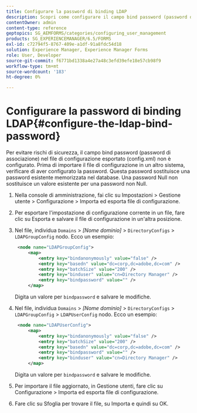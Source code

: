 ```yaml
---
title: Configurare la password di binding LDAP
description: Scopri come configurare il campo bind password (password di associazione) prima di importare il file di configurazione in un altro sistema.
contentOwner: admin
content-type: reference
geptopics: SG_AEMFORMS/categories/configuring_user_management
products: SG_EXPERIENCEMANAGER/6.5/FORMS
exl-id: c72794f5-8767-409e-a1df-91a8fdc54d18
solution: Experience Manager, Experience Manager Forms
role: User, Developer
source-git-commit: f6771bd1338a4e27a48c3efd39efe18e57cb98f9
workflow-type: tm+mt
source-wordcount: '183'
ht-degree: 0%

---
```


# Configurare la password di binding LDAP{#configure-the-ldap-bind-password}

Per evitare rischi di sicurezza, il campo bind password (password di associazione) nel file di configurazione esportato (config.xml) non è configurato. Prima di importare il file di configurazione in un altro sistema, verificare di aver configurato la password. Questa password sostituisce una password esistente memorizzata nel database. Una password Null non sostituisce un valore esistente per una password non Null.

1. Nella console di amministrazione, fai clic su Impostazioni > Gestione utente > Configurazione > Importa ed esporta file di configurazione.
1. Per esportare l&#39;impostazione di configurazione corrente in un file, fare clic su Esporta e salvare il file di configurazione in un&#39;altra posizione.
1. Nel file, individua `Domains` > *[Nome dominio]* > `DirectoryConfigs` > `LDAPGroupConfig` nodo. Ecco un esempio:

   ```xml
    <node name="LDAPGroupConfig">
        <map>
            <entry key="bindanonymously" value="false" />
            <entry key="basedn" value="dc=corp,dc=adobe,dc=com" />
            <entry key="batchSize" value="200" />
            <entry key="binduser" value="cn=Directory Manager" />
            <entry key="bindpassword" value="" />
        </map>
   ```

   Digita un valore per `bindpassword` e salvare le modifiche.

1. Nel file, individua `Domains` > *[Nome dominio]* > `DirectoryConfigs` > `LDAPGroupConfig` > `LDAPUserConfig` nodo. Ecco un esempio:

   ```xml
    <node name="LDAPUserConfig">
        <map>
            <entry key="bindanonymously" value="false" />
            <entry key="batchSize" value="200" />
            <entry key="basedn" value="dc=corp,dc=adobe,dc=com" />
            <entry key="bindpassword" value="" />
            <entry key="binduser" value="cn=Directory Manager" />
        </map>
   ```

   Digita un valore per `bindpassword` e salvare le modifiche.

1. Per importare il file aggiornato, in Gestione utenti, fare clic su Configurazione > Importa ed esporta file di configurazione.
1. Fare clic su Sfoglia per trovare il file, su Importa e quindi su OK.

